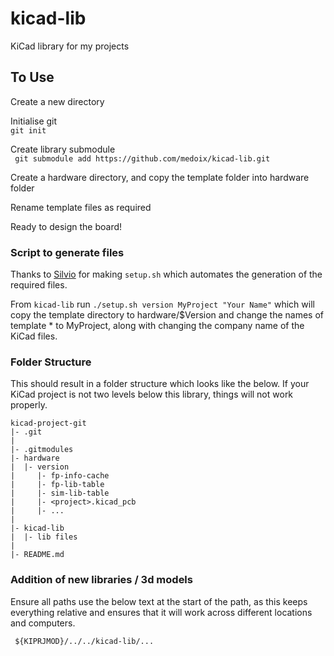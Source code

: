# kicad-lib
KiCad library for my projects

## To Use
Create a new directory  

Initialise git  
```git init```  

Create library submodule  
``` git submodule add https://github.com/medoix/kicad-lib.git```  

Create a hardware directory, and copy the template folder into hardware folder  

Rename template files as required  

Ready to design the board!

### Script to generate files
Thanks to [Silvio](https://twitter.com/silviocesare) for making `setup.sh` which automates the generation of the required files. 

From `kicad-lib` run `./setup.sh version MyProject "Your Name"` which will copy the template directory to hardware/$Version and change the names of template * to MyProject, along with changing the company name of the KiCad files. 

### Folder Structure
This should result in a folder structure which looks like the below. If your KiCad project is not two levels below this library, things will not work properly.

``` 
kicad-project-git
|- .git
|
|- .gitmodules
|- hardware
|  |- version
|     |- fp-info-cache
|     |- fp-lib-table
|     |- sim-lib-table
|     |- <project>.kicad_pcb
|     |- ...
|
|- kicad-lib
|  |- lib files
|
|- README.md 
```

### Addition of new libraries / 3d models
Ensure all paths use the below text at the start of the path, as this keeps everything relative and ensures that it will work across different locations and computers. 

``` ${KIPRJMOD}/../../kicad-lib/...```
